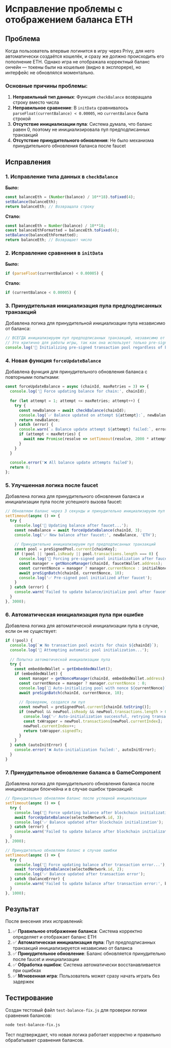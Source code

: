 # Исправление проблемы с отображением баланса ETH

## Проблема

Когда пользователь впервые логинится в игру через Privy, для него автоматически создаётся кошелёк, и сразу же должно происходить его пополнение ETH. Однако игра не отображала корректный баланс ончейн — токены были на кошельке (видно в эксплорере), но интерфейс не обновлялся моментально.

### Основные причины проблемы:

1. **Неправильный тип данных**: Функция `checkBalance` возвращала строку вместо числа
2. **Неправильное сравнение**: В `initData` сравнивалось `parseFloat(currentBalance) < 0.00005`, но `currentBalance` была строкой
3. **Отсутствие инициализации пула**: Система думала, что баланс равен 0, поэтому не инициализировала пул предподписанных транзакций
4. **Отсутствие принудительного обновления**: Не было механизма принудительного обновления баланса после faucet

## Исправления

### 1. Исправление типа данных в `checkBalance`

**Было:**
```javascript
const balanceEth = (Number(balance) / 10**18).toFixed(4);
setBalance(balanceEth);
return balanceEth; // Возвращала строку
```

**Стало:**
```javascript
const balanceEth = Number(balance) / 10**18;
const balanceEthFormatted = balanceEth.toFixed(4);
setBalance(balanceEthFormatted);
return balanceEth; // Возвращает число
```

### 2. Исправление сравнения в `initData`

**Было:**
```javascript
if (parseFloat(currentBalance) < 0.00005) {
```

**Стало:**
```javascript
if (currentBalance < 0.00005) {
```

### 3. Принудительная инициализация пула предподписанных транзакций

Добавлена логика для принудительной инициализации пула независимо от баланса:

```javascript
// ВСЕГДА инициализируем пул предподписанных транзакций, независимо от баланса
// Это критично для работы игры, так как она использует только pre-signed транзакции
console.log('🎯 Initializing pre-signed transaction pool regardless of balance...');
```

### 4. Новая функция `forceUpdateBalance`

Добавлена функция для принудительного обновления баланса с повторными попытками:

```javascript
const forceUpdateBalance = async (chainId, maxRetries = 3) => {
  console.log('🔄 Force updating balance for chain:', chainId);
  
  for (let attempt = 1; attempt <= maxRetries; attempt++) {
    try {
      const newBalance = await checkBalance(chainId);
      console.log(`✅ Balance updated on attempt ${attempt}:`, newBalance, 'ETH');
      return newBalance;
    } catch (error) {
      console.warn(`⚠️ Balance update attempt ${attempt} failed:`, error);
      if (attempt < maxRetries) {
        await new Promise(resolve => setTimeout(resolve, 2000 * attempt));
      }
    }
  }
  
  console.error('❌ All balance update attempts failed');
  return 0;
};
```

### 5. Улучшенная логика после faucet

Добавлена логика для принудительного обновления баланса и инициализации пула после успешного вызова faucet:

```javascript
// Обновляем баланс через 3 секунды и принудительно инициализируем пул
setTimeout(async () => {
  try {
    console.log('🔄 Updating balance after faucet...');
    const newBalance = await forceUpdateBalance(chainId, 3);
    console.log('✅ New balance after faucet:', newBalance, 'ETH');
    
    // Принудительно инициализируем пул предподписанных транзакций
    const pool = preSignedPool.current[chainKey];
    if (!pool || !pool.isReady || pool.transactions.length === 0) {
      console.log('🔄 Forcing pre-signed pool initialization after faucet...');
      const manager = getNonceManager(chainId, faucetWallet.address);
      const currentNonce = manager ? manager.currentNonce : initialNonce;
      await preSignBatch(chainId, currentNonce, 10);
      console.log('✅ Pre-signed pool initialized after faucet');
    }
  } catch (error) {
    console.warn('Failed to update balance/initialize pool after faucet:', error);
  }
}, 3000);
```

### 6. Автоматическая инициализация пула при ошибке

Добавлена логика для автоматической инициализации пула в случае, если он не существует:

```javascript
if (!pool) {
  console.log(`❌ No transaction pool exists for chain ${chainId}`);
  console.log('🔄 Attempting automatic pool initialization...');
  
  // Попытка автоматической инициализации пула
  try {
    const embeddedWallet = getEmbeddedWallet();
    if (embeddedWallet) {
      const manager = getNonceManager(chainId, embeddedWallet.address);
      const currentNonce = manager ? manager.currentNonce : 0;
      console.log(`🔄 Auto-initializing pool with nonce ${currentNonce}`);
      await preSignBatch(chainId, currentNonce, 10);
      
      // Проверяем, создался ли пул
      const newPool = preSignedPool.current[chainId.toString()];
      if (newPool && newPool.isReady && newPool.transactions.length > 0) {
        console.log('✅ Auto-initialization successful, retrying transaction...');
        const txWrapper = newPool.transactions[newPool.currentIndex];
        newPool.currentIndex++;
        return txWrapper.signedTx;
      }
    }
  } catch (autoInitError) {
    console.error('❌ Auto-initialization failed:', autoInitError);
  }
}
```

### 7. Принудительное обновление баланса в GameComponent

Добавлена логика для принудительного обновления баланса после инициализации блокчейна и в случае ошибок транзакций:

```javascript
// Принудительно обновляем баланс после успешной инициализации
setTimeout(async () => {
  try {
    console.log('🔄 Force updating balance after blockchain initialization...');
    await forceUpdateBalance(selectedNetwork.id, 3);
    console.log('✅ Balance updated after blockchain initialization');
  } catch (error) {
    console.warn('Failed to update balance after blockchain initialization:', error);
  }
}, 2000);

// Принудительно обновляем баланс в случае ошибки
setTimeout(async () => {
  try {
    console.log('🔄 Force updating balance after transaction error...');
    await forceUpdateBalance(selectedNetwork.id, 2);
    console.log('✅ Balance updated after transaction error');
  } catch (balanceError) {
    console.warn('Failed to update balance after transaction error:', balanceError);
  }
}, 1000);
```

## Результат

После внесения этих исправлений:

1. ✅ **Правильное отображение баланса**: Система корректно определяет и отображает баланс ETH
2. ✅ **Автоматическая инициализация пула**: Пул предподписанных транзакций инициализируется независимо от баланса
3. ✅ **Принудительное обновление**: Баланс обновляется принудительно после faucet и инициализации
4. ✅ **Обработка ошибок**: Система автоматически восстанавливается при ошибках
5. ✅ **Мгновенная игра**: Пользователь может сразу начать играть без задержек

## Тестирование

Создан тестовый файл `test-balance-fix.js` для проверки логики сравнения балансов:

```bash
node test-balance-fix.js
```

Тест подтверждает, что новая логика работает корректно и правильно обрабатывает сравнения балансов.